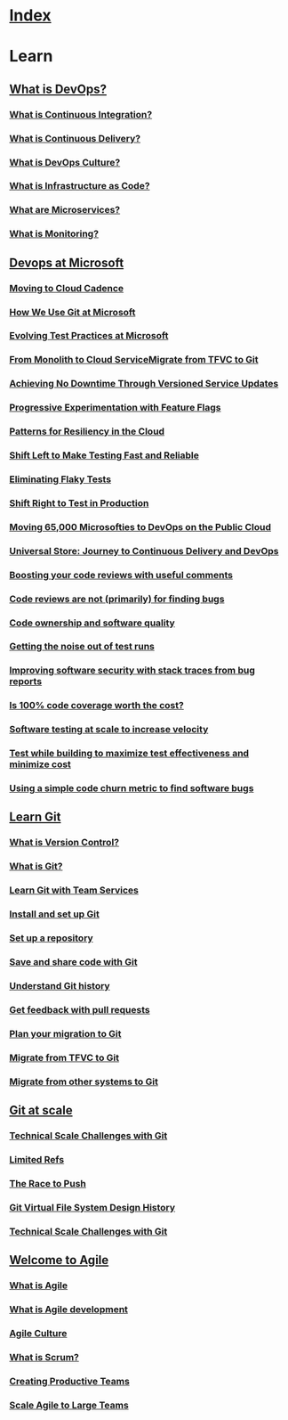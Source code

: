 # [Index](index.md)
# Learn
## [What is DevOps?](learn/what-is-devops.md)
### [What is Continuous Integration?](learn/what-is-continuous-integration.md)
### [What is Continuous Delivery?](learn/what-is-continuous-delivery.md)
### [What is DevOps Culture?](learn/what-is-devops-culture.md)
### [What is Infrastructure as Code?](learn/what-is-infrastructure-as-code.md)
### [What are Microservices?](learn/what-are-microservices.md)
### [What is Monitoring?](learn/what-is-monitoring.md)
## [Devops at Microsoft](learn/devops-at-microsoft.md)
### [Moving to Cloud Cadence](learn/moving-cloud-cadence.md)
### [How We Use Git at Microsoft](learn/use-git-microsoft.md)
### [Evolving Test Practices at Microsoft](learn/evolving-test-practices-microsoft.md)
### [From Monolith to Cloud ServiceMigrate from TFVC to Git](learn/monolith-cloud-service.md)
### [Achieving No Downtime Through Versioned Service Updates](learn/achieving-no-downtime-versioned-service-updates.md)
### [Progressive Experimentation with Feature Flags](learn/progressive-experimentation-feature-flags.md)
### [Patterns for Resiliency in the Cloud](learn/patterns-resiliency-cloud.md)
### [Shift Left to Make Testing Fast and Reliable](learn/shift-left-make-testing-fast-reliable.md)
### [Eliminating Flaky Tests](learn/eliminating-flaky-tests.md)
### [Shift Right to Test in Production](learn/shift-right-test-production.md)
### [Moving 65,000 Microsofties to DevOps on the Public Cloud](learn/moving-65000-microsofties-devops-public-cloud.md)
### [Universal Store: Journey to Continuous Delivery and DevOps](learn/universal-store-journey-continuous-delivery-devops.md)
### [Boosting your code reviews with useful comments](learn/boosting-code-reviews-useful-comments.md)
### [Code reviews are not (primarily) for finding bugs](learn/code-reviews-not-primarily-finding-bugs.md)
### [Code ownership and software quality](learn/code-ownership-software-quality.md)
### [Getting the noise out of test runs](learn/getting-noise-test-runs.md)
### [Improving software security with stack traces from bug reports](learn/improving-software-security-stack-traces-bug-reports.md)
### [Is 100% code coverage worth the cost?](learn/100-code-coverage-worth-cost.md)
### [Software testing at scale to increase velocity](learn/software-testing-scale-increase-velocity.md)
### [Test while building to maximize test effectiveness and minimize cost](learn/test-building-maximize-test-effectiveness-minimize-cost.md)
### [Using a simple code churn metric to find software bugs](learn/using-simple-code-churn-metric-find-software-bugs.md)
## [Learn Git](/learn/learn-git.md)
### [What is Version Control?](learn/what-is-version-control.md)
### [What is Git?](learn/what-is-git.md)
### [Learn Git with Team Services](learn/learn-git-with-team-services.md)
### [Install and set up Git](learn/install-and-set-up-git.md)
### [Set up a repository](learn/set-up-a-git-repository.md)
### [Save and share code with Git](learn/git-share-code.md)
### [Understand Git history](learn/understand-git-history.md)
### [Get feedback with pull requests](learn/git-pull-requests.md)
### [Plan your migration to Git](learn/centralized-to-git.md)
### [Migrate from TFVC to Git](learn/migrate-from-tfvc-to-git.md)
### [Migrate from other systems to Git](learn/migrate-other-systems-to-git.md)

## [Git at scale](learn/git-at-scale.md)
### [Technical Scale Challenges with Git](learn/technical-scale-challenges.md)
### [Limited Refs](learn/limited-refs.md)
### [The Race to Push](learn/race-to-push.md)
### [Git Virtual File System Design History](learn/gvfs-design-history.md)
### [Technical Scale Challenges with Git](learn/gvfs-architecture.md)

## [Welcome to Agile](learn/agile.md)
### [What is Agile](learn/what-is-agile.md)
### [What is Agile development](learn/what-is-agile-development.md)
### [Agile Culture](learn/agile-culture.md)
### [What is Scrum?](learn/what-is-scrum.md)
### [Creating Productive Teams](learn/productive-teams.md)
### [Scale Agile to Large Teams](learn/scale-agile-large-teams.md)